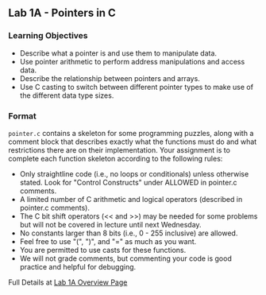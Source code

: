 ## Lab 1A - Pointers in C

### Learning Objectives
- Describe what a pointer is and use them to manipulate data.
- Use pointer arithmetic to perform address manipulations and access data.
- Describe the relationship between pointers and arrays.
- Use C casting to switch between different pointer types to make use of the different data type sizes.

### Format
`pointer.c` contains a skeleton for some programming puzzles, along with a comment block that describes exactly what the functions must do and what restrictions there are on their implementation. Your assignment is to complete each function skeleton according to the following rules:

- Only straightline code (i.e., no loops or conditionals) unless otherwise stated. Look for "Control Constructs" under ALLOWED in pointer.c comments.
- A limited number of C arithmetic and logical operators (described in pointer.c comments).
- The C bit shift operators (<< and >>) may be needed for some problems but will not be covered in lecture until next Wednesday.
- No constants larger than 8 bits (i.e., 0 - 255 inclusive) are allowed.
- Feel free to use "(", ")", and "=" as much as you want.
- You are permitted to use casts for these functions.
- We will not grade comments, but commenting your code is good practice and helpful for debugging.

Full Details at [Lab 1A Overview Page](https://courses.cs.washington.edu/courses/cse351/24sp/labs/lab1a.html)
